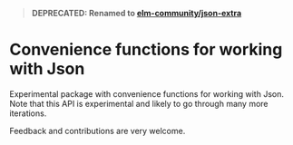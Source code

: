 > **DEPRECATED: Renamed to [elm-community/json-extra](http://package.elm-lang.org/packages/elm-community/json-extra/latest)**

# Convenience functions for working with Json
Experimental package with convenience functions for working with Json.
Note that this API is experimental and likely to go through many more iterations.

Feedback and contributions are very welcome.

